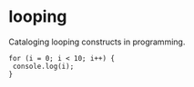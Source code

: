 # looping
Cataloging looping constructs in programming.

```
for (i = 0; i < 10; i++) {
 console.log(i);
}
```
